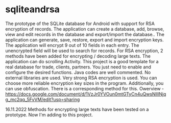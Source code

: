 # sqliteandrsa
The prototype of the SQLite database for Android with support for RSA encryption of records. The application can create a database, add, browse, view and edit records in the database and export/import the database..
The application can generate, save, restore, export and import encryption keys.
The application will encrypt 9 out of 10 fields in each entry. The unencrypted field will be used to search for records.
For RSA encryption, 2 methods have been added for encrypting / decoding large texts.
The application can do scrolling Activity.
This project is a good template for a real database for trade, clients, partners. You just need to enable and configure the desired functions.
Java codes are well commented.
No external libraries are used.
Very strong RSA encryption is used. You can choose more reliable encryption key sizes in the program. Additionally, you can use obfuscation. There is a corresponding method for this.  Owerview - https://docs.google.com/document/d/1VzJr0YVOun0mtGTyCn4uQwsNllINjqg_mc2qq_5FvVM/edit?usp=sharing


16.11.2022 Methods for encrypting large texts have been tested on a prototype. Now I'm adding to this project.
